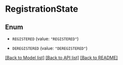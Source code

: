 # RegistrationState

## Enum


* `REGISTERED` (value: `"REGISTERED"`)

* `DEREGISTERED` (value: `"DEREGISTERED"`)


[[Back to Model list]](../README.md#documentation-for-models) [[Back to API list]](../README.md#documentation-for-api-endpoints) [[Back to README]](../README.md)


